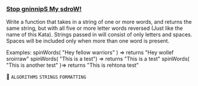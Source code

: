 ### [Stop gninnipS My sdroW!](https://www.codewars.com/kata/5264d2b162488dc400000001/javascript)  


Write a function that takes in a string of one or more words, and returns the same string, but with all five or more letter words reversed (Just like the name of this Kata). Strings passed in will consist of only letters and spaces. Spaces will be included only when more than one word is present.

Examples: spinWords( "Hey fellow warriors" ) => returns "Hey wollef sroirraw" spinWords( "This is a test") => returns "This is a test" spinWords( "This is another test" )=> returns "This is rehtona test"

:paperclip: `ALGORITHMS` `STRINGS` `FORMATTING`